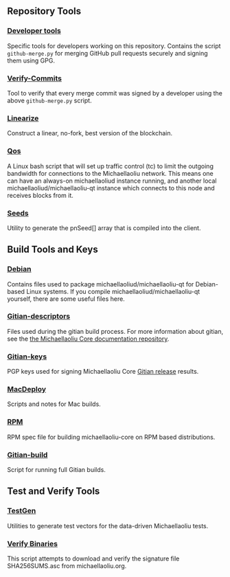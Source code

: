 Repository Tools
---------------------

### [Developer tools](/contrib/devtools) ###
Specific tools for developers working on this repository.
Contains the script `github-merge.py` for merging GitHub pull requests securely and signing them using GPG.

### [Verify-Commits](/contrib/verify-commits) ###
Tool to verify that every merge commit was signed by a developer using the above `github-merge.py` script.

### [Linearize](/contrib/linearize) ###
Construct a linear, no-fork, best version of the blockchain.

### [Qos](/contrib/qos) ###

A Linux bash script that will set up traffic control (tc) to limit the outgoing bandwidth for connections to the Michaellaoliu network. This means one can have an always-on michaellaoliud instance running, and another local michaellaoliud/michaellaoliu-qt instance which connects to this node and receives blocks from it.

### [Seeds](/contrib/seeds) ###
Utility to generate the pnSeed[] array that is compiled into the client.

Build Tools and Keys
---------------------

### [Debian](/contrib/debian) ###
Contains files used to package michaellaoliud/michaellaoliu-qt
for Debian-based Linux systems. If you compile michaellaoliud/michaellaoliu-qt yourself, there are some useful files here.

### [Gitian-descriptors](/contrib/gitian-descriptors) ###
Files used during the gitian build process. For more information about gitian, see the [the Michaellaoliu Core documentation repository](https://github.com/michaellaoliu-core/docs).

### [Gitian-keys](/contrib/gitian-keys)
PGP keys used for signing Michaellaoliu Core [Gitian release](/doc/release-process.md) results.

### [MacDeploy](/contrib/macdeploy) ###
Scripts and notes for Mac builds. 

### [RPM](/contrib/rpm) ###
RPM spec file for building michaellaoliu-core on RPM based distributions.

### [Gitian-build](/contrib/gitian-build.sh) ###
Script for running full Gitian builds.

Test and Verify Tools 
---------------------

### [TestGen](/contrib/testgen) ###
Utilities to generate test vectors for the data-driven Michaellaoliu tests.

### [Verify Binaries](/contrib/verifybinaries) ###
This script attempts to download and verify the signature file SHA256SUMS.asc from michaellaoliu.org.
